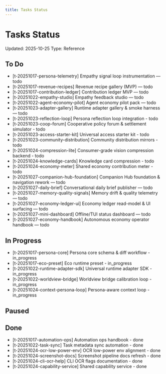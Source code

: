 ```yaml
---
title: Tasks Status
---
```


# Tasks Status

<!-- GENERATED FILE: scripts/docgen_core.py; do not edit by hand -->

Updated: 2025-10-25
Type: Reference

## To Do
- [t-20251017-persona-telemetry] Empathy signal loop instrumentation — todo
- [t-20251017-revenue-recipes] Revenue recipe gallery (MVP) — todo
- [t-20251017-contribution-ledger] Contribution ledger MVP — todo
- [t-20251022-empathy-studio] Empathy feedback studio — todo
- [t-20251022-agent-economy-pilot] Agent economy pilot pack — todo
- [t-20251023-adapter-gallery] Runtime adapter gallery & smoke harness — todo
- [t-20251023-reflection-loop] Persona reflection loop integration - todo
- [t-20251023-coop-forum] Cooperative policy forum & settlement simulator - todo
- [t-20251023-access-starter-kit] Universal access starter kit - todo
- [t-20251023-community-distribution] Community distribution mirrors - todo
- [t-20251024-compression-lite] Consumer-grade vision compression backend - todo
- [t-20251024-knowledge-cards] Knowledge card compression - todo
- [t-20251024-economy-meter] Shared economy contribution meter - todo
- [t-20251027-companion-hub-foundation] Companion Hub foundation & navigation rework — todo
- [t-20251027-daily-brief] Conversational daily brief publisher — todo
- [t-20251027-memory-quality-signals] Memory drift & quality telemetry — todo
- [t-20251027-economy-ledger-ui] Economy ledger read-model & UI surfacing — todo
- [t-20251027-mini-dashboard] Offline/TUI status dashboard — todo
- [t-20251027-economy-handbook] Autonomous economy operator handbook — todo

## In Progress
- [t-20251017-persona-core] Persona core schema & diff workflow - in_progress
- [t-20251017-eco-preset] Eco runtime preset - in_progress
- [t-20251022-runtime-adapter-sdk] Universal runtime adapter SDK - in_progress
- [t-20251022-worldview-bridge] Worldview bridge calibration loop - in_progress
- [t-20251024-context-persona-loop] Persona-aware context loop - in_progress

## Paused

## Done
- [t-20251017-automation-ops] Automation ops handbook - done
- [t-20251022-task-sync] Task metadata sync automation - done
- [t-20251024-ocr-low-power-env] OCR low-power env alignment - done
- [t-20251024-screenshot-docs] Screenshot pipeline docs refresh - done
- [t-20251024-cli-ocr-help] CLI OCR flags documentation - done
- [t-20251024-capability-service] Shared capability service - done
